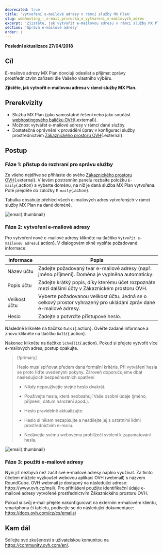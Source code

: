 ```yaml
---
deprecated: true
title: 'Vytvoření e-mailové adresy v rámci služby MX Plan'
slug: webhosting_-_e-mail_prirucka_o_vytvareni_e-mailovych_adres
excerpt: 'Zjistěte, jak vytvořit e-mailovou adresu v rámci služby MX Plan'
section: 'Správa e-mailové adresy'
order: 1
---
```


**Poslední aktualizace 27/04/2018**

## Cíl

E-mailové adresy MX Plan dovolují odesílat a přijímat zprávy prostřednictvím zařízení dle Vašeho vlastního výběru.

**Zjistěte, jak vytvořit e-mailovou adresu v rámci služby MX Plan.**

## Prerekvizity

- Služba MX Plan (jako samostatné řešení nebo jako součást [webhostingového balíčku OVH](https://www.ovh.cz/webhosting/){.external}).
- Možnost vytvářet e-mailové adresy v rámci dané služby.
- Dostatečná oprávnění k provádění úprav v konfiguraci služby prostřednictvím [Zákaznického prostoru OVH](https://www.ovh.com/auth/?action=gotomanager){.external}.

## Postup

### Fáze 1: přístup do rozhraní pro správu služby

Ze všeho nejdříve se přihlaste do svého [Zákaznického prostoru OVH](https://www.ovh.com/auth/?action=gotomanager){.external}. V levém postranním panelu rozbalte položku `E-maily`{.action} a vyberte doménu, na níž je daná služba MX Plan vytvořena. Poté přejděte do záložky `E-maily`{.action}.

Tabulka obsahuje přehled všech e-mailových adres vytvořených v rámci služby MX Plan na dané doméně.

![email](images/email-creation-step1.png){.thumbnail}

### Fáze 2: vytvoření e-mailové adresy

Pro vytvoření nové e-mailové adresy klikněte na tlačítko `Vytvořit e-mailovou adresu`{.action}. V dialogovém okně vyplňte požadované informace:

|Informace|Popis|  
|---|---|  
|Název účtu|Zadejte požadovaný tvar e-mailové adresy (např. jméno.příjmení). Doména je vyplněna automaticky.|  
|Popis účtu|Zadejte krátký popis, díky kterému účet rozpoznáte mezi dalšími účty v Zákaznickém prostoru OVH.|  
|Velikost účtu|Vyberte požadovanou velikost účtu. Jedná se o celkový prostor vyhrazený pro ukládání zpráv dané e-mailové adresy.|  
|Heslo|Zadejte a potvrďte přístupové heslo.|

Následně klikněte na tlačítko `Další`{.action}. Ověřte zadané informace a znovu klikněte na tlačítko `Další`{.action}.

Nakonec klikněte na tlačítko `Schválit`{.action}. Pokud si přejete vytvořit více e-mailových adres, postup opakujte.

> [!primary]
>
> Heslo musí splňovat předem daná formální kritéria. Při vytváření hesla se proto řiďte uvedenými pokyny. Zároveň doporučujeme dbát následujících bezpečnostních opatření:
>
> - Nikdy nepoužívejte stejné heslo dvakrát.
>
> - Používejte hesla, která neobsahují Vaše osobní údaje (jméno, příjmení, datum narození apod.).
>
> - Heslo pravidelně aktualizujte.
>
> - Heslo si nikam nezapisujte a nesdílejte jej s ostatními lidmi prostřednictvím e-mailu.
>
> - Nedávejte svému webovému prohlížeči svolení k zapamatování hesla.
>

![email](images/email-creation-step2.png){.thumbnail}

### Fáze 3: použití e-mailové adresy

Nyní již nezbývá než začít své e-mailové adresy naplno využívat. Za tímto účelem můžete vyzkoušet webovou aplikaci OVH (webmail) s názvem RoundCube. OVH webmail je dostupný na následující adrese: <https://www.ovh.cz/mail/>. Pro přihlášení použijte identifikační údaje e-mailové adresy vytvořené prostřednictvím Zákaznického prostoru OVH.

Pokud si svůj e-mail přejete nakonfigurovat na externím e-mailovém klientu, smartphonu či tabletu, podívejte se do následující dokumentace: <https://docs.ovh.com/cz/cs/emails/>

## Kam dál

Sdílejte své zkušenosti s uživatelskou komunitou na <https://community.ovh.com/en/>.